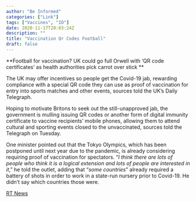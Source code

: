 ```yaml
---
author: "Be Informed"
categories: ["Link"]
tags: ["Vaccines", "ID"]
date: 2020-11-17T20:03:24Z
description: ""
title: "Vaccination Qr Codes Football"
draft: false
---
```


**Football for vaccination? UK could go full Orwell with ‘QR code certificates’ as health authorities pick carrot over stick **  

The UK may offer incentives so people get the Covid-19 jab,  rewarding compliance with a special QR code they can use as proof of  vaccination for entry into sports matches and other events, sources told the UK’s Daily Telegraph.       

Hoping to motivate Britons to seek out the still-unapproved jab, the government is mulling issuing QR codes or another form of digital immunity certificate to vaccine  recipients’ mobile phones, allowing them to attend cultural and sporting events closed to the unvaccinated, sources told the Telegraph on  Tuesday.   

One minister pointed out that the Tokyo Olympics, which  has been postponed until next year due to the pandemic, is already  considering requiring proof of vaccination for spectators. “*I think there are lots of people who think it is a logical extension and lots of people are interested in it*,” he told the outlet, adding that “*some countries*” already required a battery of shots in order to work in a state-run  nursery prior to Covid-19. He didn’t say which countries those were.  

[RT News](https://www.rt.com/uk/507121-vaccination-qr-codes-football/)